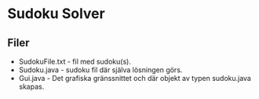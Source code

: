 Sudoku Solver
=============
Filer
-------
* SudokuFile.txt - fil med sudoku(s).
* Sudoku.java - sudoku fil där själva lösningen görs.
* Gui.java - Det grafiska gränssnittet och där objekt av typen sudoku.java skapas.
